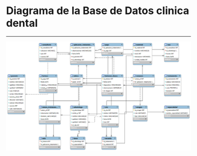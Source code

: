 # Diagrama de la Base de Datos clinica dental

---
![Imagen de empresag2](../image/Diagrama-clinica%20dental-mysql.png)

